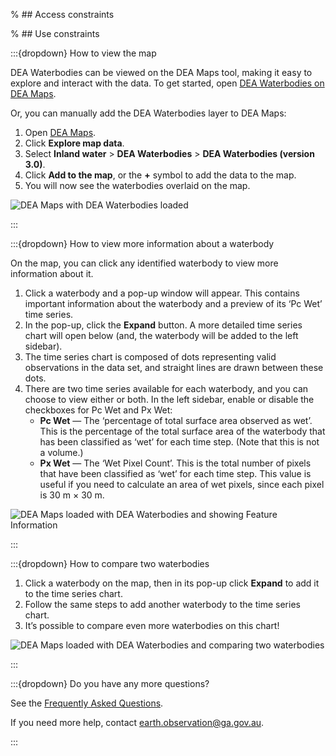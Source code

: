 % ## Access constraints

% ## Use constraints

:::{dropdown} How to view the map

DEA Waterbodies can be viewed on the DEA Maps tool, making it easy to explore and interact with the data. To get started, open [DEA Waterbodies on DEA Maps](https://maps.dea.ga.gov.au/#share=s-gMICb0o03KwPHyXV52ivMtedIrd).

Or, you can manually add the DEA Waterbodies layer to DEA Maps:

1. Open [DEA Maps](https://maps.dea.ga.gov.au).
1. Click **Explore map data**.
1. Select **Inland water** > **DEA Waterbodies** > **DEA Waterbodies (version 3.0)**. 
1. Click **Add to the map**, or the **+** symbol to add the data to the map.
1. You will now see the waterbodies overlaid on the map.

![DEA Maps with DEA Waterbodies loaded](/_files/dea-waterbodies/DEA_Waterbodies_v3.0_overview.jpg)

:::

:::{dropdown} How to view more information about a waterbody

On the map, you can click any identified waterbody to view more information about it.

1. Click a waterbody and a pop-up window will appear. This contains important information about the waterbody and a preview of its ‘Pc Wet’ time series.
1. In the pop-up, click the **Expand** button. A more detailed time series chart will open below (and, the waterbody will be added to the left sidebar).
1. The time series chart is composed of dots representing valid observations in the data set, and straight lines are drawn between these dots.
1. There are two time series available for each waterbody, and you can choose to view either or both. In the left sidebar, enable or disable the checkboxes for Pc Wet and Px Wet:
    * **Pc Wet** &mdash; The ‘percentage of total surface area observed as wet’. This is the percentage of the total surface area of the waterbody that has been classified as ‘wet’ for each time step. (Note that this is not a volume.)
    * **Px Wet** &mdash; The ‘Wet Pixel Count’. This is the total number of pixels that have been classified as ‘wet’ for each time step. This value is useful if you need to calculate an area of wet pixels, since each pixel is 30 m × 30 m.

![DEA Maps loaded with DEA Waterbodies and showing Feature Information](/_files/dea-waterbodies/DEA_Waterbodies_v3.0_user_guide.jpg)

:::

:::{dropdown} How to compare two waterbodies

1. Click a waterbody on the map, then in its pop-up click **Expand** to add it to the time series chart.
1. Follow the same steps to add another waterbody to the time series chart.
1. It’s possible to compare even more waterbodies on this chart!

![DEA Maps loaded with DEA Waterbodies and comparing two waterbodies](/_files/dea-waterbodies/DEA_Waterbodies_v3.0_user_guide_compare.jpg)

:::

:::{dropdown} Do you have any more questions?

See the [Frequently Asked Questions](./?tab=faqs). 

If you need more help, contact <a href="mailto:earth.observation@ga.gov.au">earth.observation@ga.gov.au</a>. 

:::

